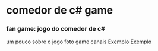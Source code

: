 # comedor de c# game
<h3>fan game: jogo do comedor de c#</h3>
um pouco sobre o jogo
foto game
canais
<a href="url">Exemplo</a>
<a href="url">Exemplo</a>
